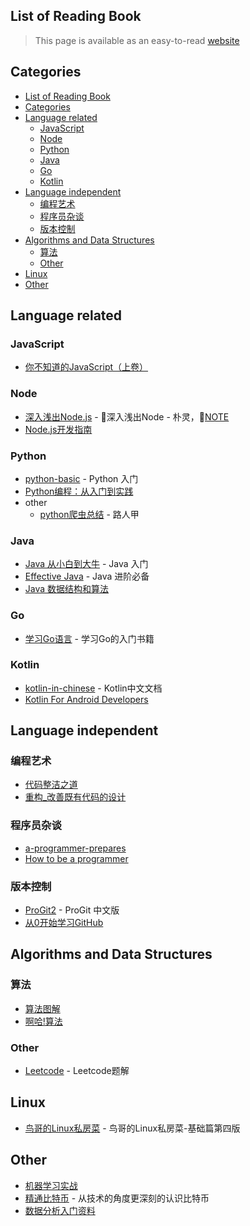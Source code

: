 ## List of Reading Book
> This page is available as an easy-to-read [website](https://liuvigongzuoshi.github.io/reading-list/)

## Categories
- [List of Reading Book](#list-of-reading-book)
- [Categories](#categories)
- [Language related](#language-related)
  - [JavaScript](#javascript)
  - [Node](#node)
  - [Python](#python)
  - [Java](#java)
  - [Go](#go)
  - [Kotlin](#kotlin)
- [Language independent](#language-independent)
  - [编程艺术](#编程艺术)
  - [程序员杂谈](#程序员杂谈)
  - [版本控制](#版本控制)
- [Algorithms and Data Structures](#algorithms-and-data-structures)
  - [算法](#算法)
  - [Other](#other)
- [Linux](#linux)
- [Other](#other-1)
  
## Language related

### JavaScript
* [你不知道的JavaScript（上卷）](book/Language-related/Javascript/你不知道的JavaScript（上卷）.pdf)

### Node
* [深入浅出Node.js](book/Language-related/Node/深入浅出Node.js.pdf) - 🎈深入浅出Node - 朴灵，📌[NOTE](/notes/深入浅出Node.js/)
* [Node.js开发指南](book/Language-related/Node/[Node.js开发指南.pdf)

### Python
* [python-basic](book/Language-related/Python/python-basic.pdf) - Python 入门
* [Python编程：从入门到实践](book/Language-related/Python/Python编程：从入门到实践.pdf)
* other
  * [python爬虫总结](book/Language-related/Python/python爬虫总结.pdf) - 路人甲

### Java
* [Java 从小白到大牛](book/Language-related/Java/Java从小白到大牛精简版.pdf) - Java 入门
* [Effective Java](book/Language-related/Java/Effective+Java+中文第二版.pdf) - Java 进阶必备
* [Java 数据结构和算法](book/Language-related/Java/Java数据结构和算法.（第二版）.pdf) 

### Go
* [学习Go语言](book/Language-related/Go/学习Go语言.pdf) - 学习Go的入门书籍

### Kotlin
* [kotlin-in-chinese](book/Language-related/kotlin-in-chinese.pdf) - Kotlin中文文档
* [Kotlin For Android Developers](book/Language-related/kotlin-for-android-developers-zh.pdf)

## Language independent

### 编程艺术
* [代码整洁之道](book/Language-independent/编程艺术/代码整洁之道.pdf)
* [重构_改善既有代码的设计](book/Language-independent/编程艺术/重构_改善既有代码的设计.pdf)

### 程序员杂谈
* [a-programmer-prepares](book/Language-independent/程序员杂谈/a-programmer-prepares.pdf)
* [How to be a programmer](book/Language-independent/程序员杂谈/how-to-be-a-programmer-cn.pdf)

### 版本控制
* [ProGit2](book/Language-independent/版本控制/progit2.pdf) - ProGit 中文版
* [从0开始学习GitHub](book/Language-independent/版本控制/从+0+开始学习+GitHub+系列.pdf)

## Algorithms and Data Structures

### 算法
* [算法图解](book/Algorithms-and-Data-Structures/算法/算法图解.pdf)
* [啊哈!算法](book/Algorithms-and-Data-Structures/算法/啊哈!算法.pdf)

### Other
  * [Leetcode](book/Algorithms-and-Data-Structures/Other/leetcode-solution.pdf) - Leetcode题解

## Linux
* [鸟哥的Linux私房菜](《鸟哥的Linux私房菜-基础篇》第四版.pdf) - 鸟哥的Linux私房菜-基础篇第四版

## Other
* [机器学习实战](book/Other/机器学习实战.pdf)
* [精通比特币](book/Other/精通比特币.pdf) - 从技术的角度更深刻的认识比特币
* [数据分析入门资料](book/Other/数据分析修炼手册.pdf)